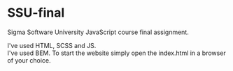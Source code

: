 # SSU-final
Sigma Software University JavaScript course final assignment.

I've used HTML, SCSS and JS.  
I've used BEM.
To start the website simply open the index.html in a browser of your choice.